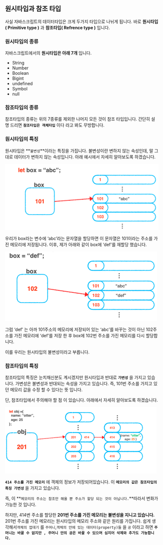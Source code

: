 ## 원시타입과 참조 타입

사실 자바스크립트의 데이터타입은 크게 두가지 타입으로 나뉘게 됩니다.
바로 **원시타입( Primitive type )** 과 **참조타입( Refrence type )** 입니다.

### 원시타입의 종류

자바스크립트에서의 **원시타입은 아래 7개** 입니다.

- String
- Number
- Boolean
- Bigint
- undefined
- Symbol
- null

### 참조타입의 종류

참조타입의 종류는 위의 7종류를 제외한 나머지 모든 것이 참조 타입입니다.
간단히 설명 드리면 **`참조타입은 객체타입`** 이다 라고 봐도 무방합니다.

### 원시타입의 특징

원시타입은 **`불변성`**이라는 특징을 가집니다.
불변성이란 변하지 않는 속성인데, 말 그대로 데이터가 변하지 않는 속성입니다.
아래 예시에서 자세히 알아보도록 하겠습니다.

<img src = "../img/원시타입1.png">

우리가 box라는 변수에 ‘abc’라는 문자열을 할당하면 이 문자열은 101이라는 주소를 가진 메모리에 저장됩니다.
이후, 제가 아래와 같이 box에 ‘def’를 재할당 했습니다.

<img src = "../img/원시2.png">

그럼 ‘def’ 는 아까 101주소의 메모리에 저장되어 있는 ‘abc’를 바꾸는 것이 아닌 102주소를 가진 메모리에 ‘def’를 저장 한 후 box에 102번 주소를 가진 메모리를 다시 할당합니다.

이를 우리는 원시타입의 불변성이라고 부릅니다.

### 참조타입의 특징

참조타입의 특징은 눈치채신분도 계시겠지만 원시타입과 반대로 **`가변성`** 을 가지고 있습니다.
가변성은 불변성과 반대되는 속성을 가지고 있습니다.
즉, 101번 주소를 가지고 있던 메모리 값을 수정 할 수 있다는 뜻 입니다.

단, 참조타입에서 주의해야 할 점 이 있습니다. 아래에서 자세히 알아보도록 하겠습니다.

<img src = "../img/참조1.png">

**`414 주소를 가진 메모리`** 에 객체의 정보가 저장되어있습니다.
이 **`메모리의 값은 참조타입의 특징 가변성`** 을 가지고 있습니다. 

즉, 이 **`메모리의 주소는 참조만 해올 뿐 주소가 할당 되는 것이 아닙니다.`**따라서 변화가 가능한 것 입니다.

하지만, 414번 주소를 할당한 **201번 주소를 가진 메모리는 불변성을 지니고 있습니다.**
201번 주소를 가진 메모리는 원시타입의 메모리 주소와 같은 원리를 가집니다.
쉽게 생각해서`객체의 껍데기` 를 `주머니`,`객체의 안에 있는 데이터(property)들` 을 `공` 이라고 하면
**`주머니는 바꿀 수 없지만 , 주머니 안의 공은 바꿀 수 있으며 심지어 삭제와 추가도 가능합니다.`**